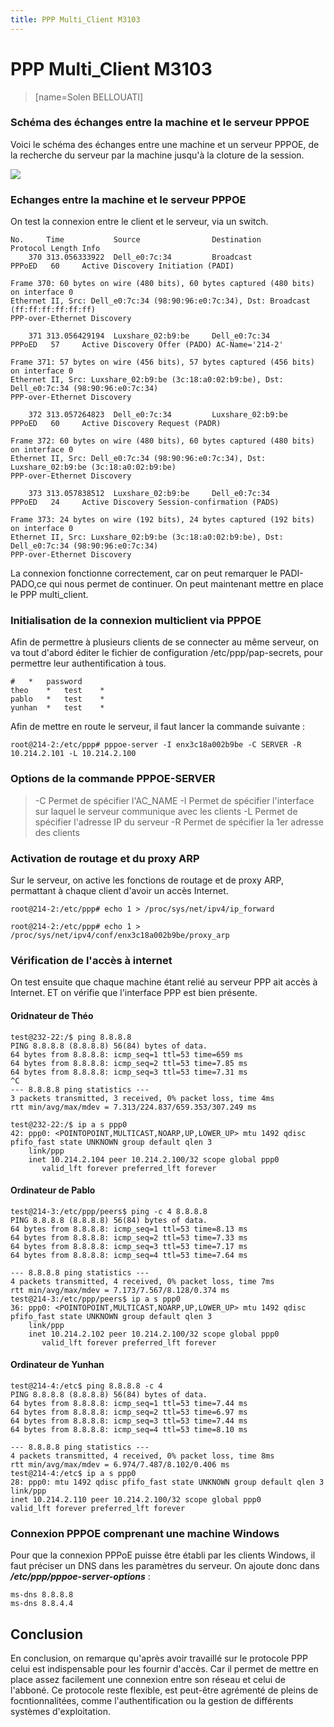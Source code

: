 ```yaml
---
title: PPP Multi_Client M3103
---
```


# PPP Multi_Client M3103
>[name=Solen BELLOUATI] 
>


### Schéma des échanges entre la machine et le serveur PPPOE
Voici le schéma des échanges entre une machine et un serveur PPPOE, de la recherche du serveur par la machine jusqu'à la cloture de la session.

![](https://i.imgur.com/N5od5oq.png)

### Echanges entre la machine et le serveur PPPOE

On test la connexion entre le client et le serveur, via un switch.

```wireshark=
No.     Time           Source                Destination           Protocol Length Info
    370 313.056333922  Dell_e0:7c:34         Broadcast             PPPoED   60     Active Discovery Initiation (PADI)

Frame 370: 60 bytes on wire (480 bits), 60 bytes captured (480 bits) on interface 0
Ethernet II, Src: Dell_e0:7c:34 (98:90:96:e0:7c:34), Dst: Broadcast (ff:ff:ff:ff:ff:ff)
PPP-over-Ethernet Discovery

    371 313.056429194  Luxshare_02:b9:be     Dell_e0:7c:34         PPPoED   57     Active Discovery Offer (PADO) AC-Name='214-2'

Frame 371: 57 bytes on wire (456 bits), 57 bytes captured (456 bits) on interface 0
Ethernet II, Src: Luxshare_02:b9:be (3c:18:a0:02:b9:be), Dst: Dell_e0:7c:34 (98:90:96:e0:7c:34)
PPP-over-Ethernet Discovery

    372 313.057264823  Dell_e0:7c:34         Luxshare_02:b9:be     PPPoED   60     Active Discovery Request (PADR)

Frame 372: 60 bytes on wire (480 bits), 60 bytes captured (480 bits) on interface 0
Ethernet II, Src: Dell_e0:7c:34 (98:90:96:e0:7c:34), Dst: Luxshare_02:b9:be (3c:18:a0:02:b9:be)
PPP-over-Ethernet Discovery

    373 313.057838512  Luxshare_02:b9:be     Dell_e0:7c:34         PPPoED   24     Active Discovery Session-confirmation (PADS)

Frame 373: 24 bytes on wire (192 bits), 24 bytes captured (192 bits) on interface 0
Ethernet II, Src: Luxshare_02:b9:be (3c:18:a0:02:b9:be), Dst: Dell_e0:7c:34 (98:90:96:e0:7c:34)
PPP-over-Ethernet Discovery
```
La connexion fonctionne correctement, car on peut remarquer le PADI-PADO,ce qui nous permet de continuer.
On peut maintenant mettre en place le PPP multi_client.


### Initialisation de la connexion multiclient via PPPOE

Afin de permettre à plusieurs clients de se connecter au même serveur, on va tout d'abord éditer le fichier de configuration /etc/ppp/pap-secrets, pour permettre leur authentification à tous.

```bash=
#	*	password
theo	*	test	*
pablo 	*	test	*
yunhan	*	test	*
```

Afin de mettre en route le serveur, il faut lancer la commande suivante : 
```bash=
root@214-2:/etc/ppp# pppoe-server -I enx3c18a002b9be -C SERVER -R 10.214.2.101 -L 10.214.2.100
```

### Options de la commande PPPOE-SERVER
> -C Permet de spécifier l'AC_NAME
> -I Permet de spécifier l'interface sur laquel le serveur communique avec les clients
> -L Permet de spécifier l'adresse IP du serveur
> -R Permet de spécifier la 1er adresse des clients

### Activation de routage et du proxy ARP
Sur le serveur, on active les fonctions de routage et de proxy ARP, permattant à chaque client d'avoir un accès Internet.

```bash=
root@214-2:/etc/ppp# echo 1 > /proc/sys/net/ipv4/ip_forward

root@214-2:/etc/ppp# echo 1 > /proc/sys/net/ipv4/conf/enx3c18a002b9be/proxy_arp
```
### Vérification de l'accès à internet
On test ensuite que chaque machine étant relié au serveur PPP ait accès à Internet. ET on vérifie que l'interface PPP est bien présente.
#### Oridnateur de Théo
```bash=
test@232-22:/$ ping 8.8.8.8
PING 8.8.8.8 (8.8.8.8) 56(84) bytes of data.
64 bytes from 8.8.8.8: icmp_seq=1 ttl=53 time=659 ms
64 bytes from 8.8.8.8: icmp_seq=2 ttl=53 time=7.85 ms
64 bytes from 8.8.8.8: icmp_seq=3 ttl=53 time=7.31 ms
^C
--- 8.8.8.8 ping statistics ---
3 packets transmitted, 3 received, 0% packet loss, time 4ms
rtt min/avg/max/mdev = 7.313/224.837/659.353/307.249 ms

test@232-22:/$ ip a s ppp0
42: ppp0: <POINTOPOINT,MULTICAST,NOARP,UP,LOWER_UP> mtu 1492 qdisc pfifo_fast state UNKNOWN group default qlen 3
    link/ppp 
    inet 10.214.2.104 peer 10.214.2.100/32 scope global ppp0
       valid_lft forever preferred_lft forever
```
#### Ordinateur de Pablo
```bash=
test@214-3:/etc/ppp/peers$ ping -c 4 8.8.8.8
PING 8.8.8.8 (8.8.8.8) 56(84) bytes of data.
64 bytes from 8.8.8.8: icmp_seq=1 ttl=53 time=8.13 ms
64 bytes from 8.8.8.8: icmp_seq=2 ttl=53 time=7.33 ms
64 bytes from 8.8.8.8: icmp_seq=3 ttl=53 time=7.17 ms
64 bytes from 8.8.8.8: icmp_seq=4 ttl=53 time=7.64 ms

--- 8.8.8.8 ping statistics ---
4 packets transmitted, 4 received, 0% packet loss, time 7ms
rtt min/avg/max/mdev = 7.173/7.567/8.128/0.374 ms
test@214-3:/etc/ppp/peers$ ip a s ppp0
36: ppp0: <POINTOPOINT,MULTICAST,NOARP,UP,LOWER_UP> mtu 1492 qdisc pfifo_fast state UNKNOWN group default qlen 3
    link/ppp 
    inet 10.214.2.102 peer 10.214.2.100/32 scope global ppp0
       valid_lft forever preferred_lft forever
```
#### Ordinateur de Yunhan
```bash=
test@214-4:/etc$ ping 8.8.8.8 -c 4
PING 8.8.8.8 (8.8.8.8) 56(84) bytes of data.
64 bytes from 8.8.8.8: icmp_seq=1 ttl=53 time=7.44 ms
64 bytes from 8.8.8.8: icmp_seq=2 ttl=53 time=6.97 ms
64 bytes from 8.8.8.8: icmp_seq=3 ttl=53 time=7.44 ms
64 bytes from 8.8.8.8: icmp_seq=4 ttl=53 time=8.10 ms

--- 8.8.8.8 ping statistics ---
4 packets transmitted, 4 received, 0% packet loss, time 8ms
rtt min/avg/max/mdev = 6.974/7.487/8.102/0.406 ms
test@214-4:/etc$ ip a s ppp0
28: ppp0: mtu 1492 qdisc pfifo_fast state UNKNOWN group default qlen 3
link/ppp
inet 10.214.2.110 peer 10.214.2.100/32 scope global ppp0
valid_lft forever preferred_lft forever
```

### Connexion PPPOE comprenant une machine Windows
Pour que la connexion PPPoE puisse être établi par les clients Windows, il faut préciser un DNS dans les paramètres du serveur.
On ajoute donc dans ***/etc/ppp/pppoe-server-options*** : 
```bash=1
ms-dns 8.8.8.8
ms-dns 8.8.4.4
```

## Conclusion

En conclusion, on remarque qu'après avoir travaillé sur le protocole PPP celui est indispensable pour les fournir d'accès. Car il permet de mettre en place assez facilement une connexion entre son réseau et celui de l'abboné.
Ce protocole reste flexible, est peut-être agrémenté de pleins de focntionnalitées, comme l'authentification ou la gestion de différents systèmes d'exploitation.



